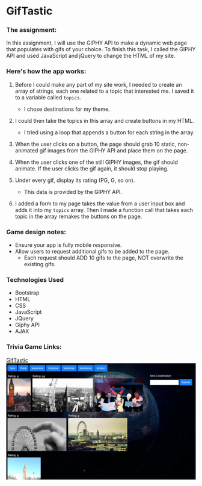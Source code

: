 # GifTastic

### The assignment:
In this assignment, I will use the GIPHY API to make a dynamic web page that populates with gifs of your choice. To finish this task, I called the GIPHY API and used JavaScript and jQuery to change the HTML of my site.

### Here's how the app works:
1. Before I could make any part of my site work, I needed to create an array of strings, each one related to a topic that interested me. I saved it to a variable called `topics`.
   * I chose destinations for my theme.

2. I could then take the topics in this array and create buttons in my HTML.
   * I tried using a loop that appends a button for each string in the array.

3. When the user clicks on a button, the page should grab 10 static, non-animated gif images from the GIPHY API and place them on the page.

4. When the user clicks one of the still GIPHY images, the gif should animate. If the user clicks the gif again, it should stop playing.

5. Under every gif, display its rating (PG, G, so on).
   * This data is provided by the GIPHY API.

6. I added a form to my page takes the value from a user input box and adds it into my `topics` array. Then I made a function call that takes each topic in the array remakes the buttons on the page.

### Game design notes:
- Ensure your app is fully mobile responsive.
- Allow users to request additional gifs to be added to the page.
   * Each request should ADD 10 gifs to the page, NOT overwrite the existing gifs.

### Technologies Used
- Bootstrap
- HTML
- CSS
- JavaScript
- JQuery
- Giphy API
- AJAX

### Trivia Game Links:
[GifTastic](https://johnsickels.github.io/GifTastic/)
![Trivia Game](https://raw.githubusercontent.com/johnsickels/GifTastic/master/assets/videos/userinterface.png)